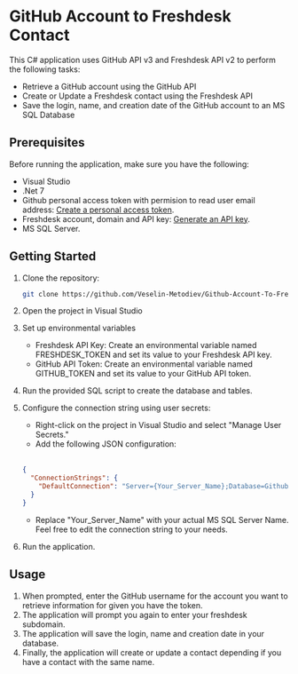 # GitHub Account to Freshdesk Contact

This C# application uses GitHub API v3 and Freshdesk API v2 to perform the following tasks:
- Retrieve a GitHub account using the GitHub API
- Create or Update a Freshdesk contact using the Freshdesk API
- Save the login, name, and creation date of the GitHub account to an MS SQL Database

## Prerequisites

Before running the application, make sure you have the following:

- Visual Studio
- .Net 7
- Github personal access token with permision to read user email address: [Create a personal access token](https://docs.github.com/en/authentication/keeping-your-account-and-data-secure/creating-a-personal-access-token).
- Freshdesk account, domain and API key: [Generate an API key](https://developers.freshdesk.com/api/#authentication).
- MS SQL Server.

## Getting Started

1. Clone the repository:

   ```bash
   git clone https://github.com/Veselin-Metodiev/Github-Account-To-Freshdesk-Contacts.git
   
2. Open the project in Visual Studio
3. Set up environmental variables
   - Freshdesk API Key: Create an environmental variable named FRESHDESK_TOKEN and set its value to your Freshdesk API key.
   - GitHub API Token: Create an environmental variable named GITHUB_TOKEN and set its value to your GitHub API token.
4. Run the provided SQL script to create the database and tables.
5. Configure the connection string using user secrets:
   - Right-click on the project in Visual Studio and select "Manage User Secrets."
   - Add the following JSON configuration:
   <br/>
   
   ```json
   {
     "ConnectionStrings": {
       "DefaultConnection": "Server={Your_Server_Name};Database=GithubAccountToFreshdeskContact;Integrated Security=True;TrustServerCertificate=True;"
     }
   }
   ```
   - Replace "Your_Server_Name" with your actual MS SQL Server Name. Feel free to edit the connection string to your needs.
6. Run the application.

## Usage

1. When prompted, enter the GitHub username for the account you want to retrieve information for given you have the token.
2. The application will prompt you again to enter your freshdesk subdomain.
3. The application will save the login, name and creation date in your database.
4. Finally, the application will create or update a contact depending if you have a contact with the same name.
